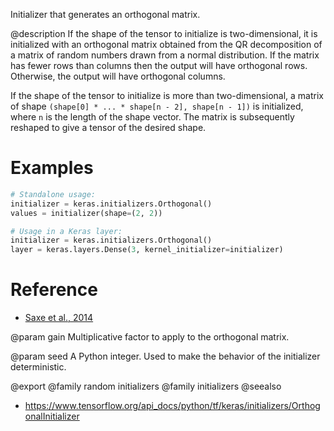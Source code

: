 Initializer that generates an orthogonal matrix.

@description
If the shape of the tensor to initialize is two-dimensional, it is
initialized with an orthogonal matrix obtained from the QR decomposition of
a matrix of random numbers drawn from a normal distribution. If the matrix
has fewer rows than columns then the output will have orthogonal rows.
Otherwise, the output will have orthogonal columns.

If the shape of the tensor to initialize is more than two-dimensional,
a matrix of shape `(shape[0] * ... * shape[n - 2], shape[n - 1])`
is initialized, where `n` is the length of the shape vector.
The matrix is subsequently reshaped to give a tensor of the desired shape.

# Examples
```python
# Standalone usage:
initializer = keras.initializers.Orthogonal()
values = initializer(shape=(2, 2))
```

```python
# Usage in a Keras layer:
initializer = keras.initializers.Orthogonal()
layer = keras.layers.Dense(3, kernel_initializer=initializer)
```

# Reference
- [Saxe et al., 2014](https://openreview.net/forum?id=_wzZwKpTDF_9C)

@param gain
Multiplicative factor to apply to the orthogonal matrix.

@param seed
A Python integer. Used to make the behavior of the initializer
deterministic.

@export
@family random initializers
@family initializers
@seealso
+ <https://www.tensorflow.org/api_docs/python/tf/keras/initializers/OrthogonalInitializer>
